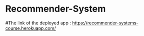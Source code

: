 # Recommender-System
#The link of the deployed app : https://recommender-systems-course.herokuapp.com/

